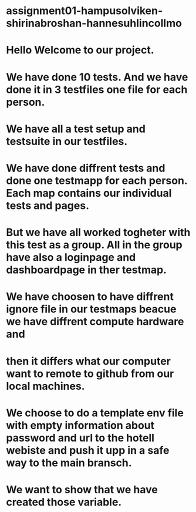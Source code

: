 # assignment01-hampusolviken-shirinabroshan-hannesuhlincollmo

# Hello Welcome to our project.


# We have done 10 tests. And we have done it in 3 testfiles one file for each person. 

# We have all a test setup and testsuite in our testfiles. 

# We have done diffrent tests and done one testmapp for each person. Each map contains our individual tests and pages.

# But we have all worked togheter with this test as a group. All in the group have also a loginpage and dashboardpage in ther testmap. 

# We have choosen to have diffrent ignore file in our testmaps beacue we have diffrent compute hardware and 

# then it differs what our computer want to remote to github from our local machines. 
# We choose to do a template env file with empty information about password and url to the hotell webiste and push it upp in a safe way to the main bransch.

# We want to show that we have created those variable.

